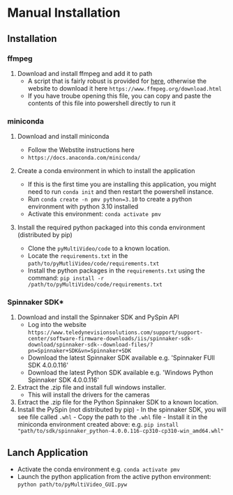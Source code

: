 # Manual Installation

## Installation

### ffmpeg

1. Download and install ffmpeg and add it to path
   - A script that is fairly robust is provided for [here](https://github.com/pyMultiVideo/code/blob/main/_installation/INSTALL_FFMPEG.ps1), otherwise the website to download it here `https://www.ffmpeg.org/download.html`
   - If you have troube opening this file, you can copy and paste the contents of this file into powershell directly to run it

### miniconda

1. Download and install miniconda
      - Follow the Webstite instructions here
      - `https://docs.anaconda.com/miniconda/`

2. Create a conda environment in which to install the application
      - If this is the first time you are installing this application, you might need to run `conda init` and then restart the powershell instance.
      - Run `conda create -n pmv python=3.10` to create a python environment with python 3.10 installed
      - Activate this environment: `conda activate pmv`
3. Install the required python packaged into this conda environment (distributed by pip)
      - Clone the `pyMultiVideo/code` to a known location.
      - Locate the `requirements.txt` in the `path/to/pyMutliVideo/code/requirements.txt`
      - Install the python packages in the `requirements.txt` using the command: `pip install -r /path/to/pyMultiVideo/code/requirements.txt`

### Spinnaker SDK*

1. Download and install the Spinnaker SDK and PySpin API
      - Log into the website `https://www.teledynevisionsolutions.com/support/support-center/software-firmware-downloads/iis/spinnaker-sdk-download/spinnaker-sdk--download-files/?pn=Spinnaker+SDK&vn=Spinnaker+SDK`
      - Download the latest Spinnaker SDK available e.g. 'Spinnaker FUll SDK 4.0.0.116'
      - Download the latest Python SDK available e.g. 'Windows Python Spinnaker SDK 4.0.0.116'
2. Extract the .zip file and install full windows installer.
      - This will install the drivers for the cameras
3. Extract the .zip file for the Python Spinnaker SDK to a known location.
4. Install the PySpin (not distributed by pip)
       - In the spinnaker SDK, you will see file called `.whl`
       - Copy the path to the `.whl` file
       - Install it in the miniconda environment created above: e.g. `pip install "path/to/sdk/spinnaker_python-4.0.0.116-cp310-cp310-win_amd64.whl"`

## Lanch Application

- Activate the conda environment e.g. `conda activate pmv`
- Launch the python application from the active python environment: `python path/to/pyMultiVideo_GUI.pyw`
